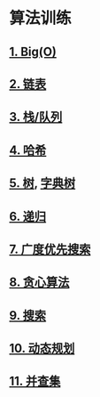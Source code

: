 # 算法训练



## [1. Big(O)](./doc/big-o.md)



## [2. 链表](./doc/list.md)



## [3. 栈/队列](./doc/stack-queue.md)



## [4. 哈希](./doc/map-set.md)



## [5. 树](./doc/tree.md), [字典树](./doc/trie-tree.md)



## [6. 递归](./doc/recursion.md)



## [7. 广度优先搜索](./doc/bfs.md)



## [8. 贪心算法](./doc/greedy.md)



## [9. 搜索](./doc/search.md)



## [10. 动态规划](./doc/dp.md)



## [11. 并查集](./doc/dp.md)